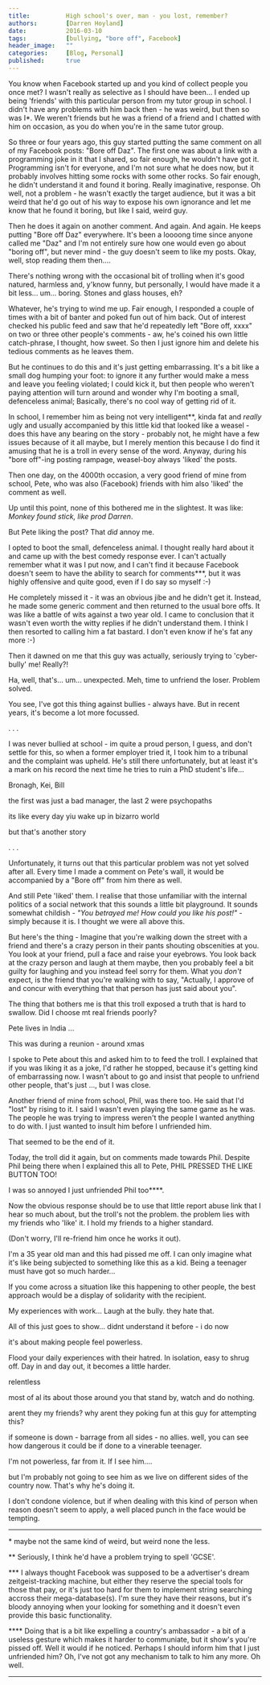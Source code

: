 ```yaml
---
title:          High school's over, man - you lost, remember?
authors:        [Darren Hoyland]
date:           2016-03-10
tags:           [bullying, "bore off", Facebook]
header_image:   ""
categories:     [Blog, Personal]
published:      true
---
```


You know when Facebook started up and you kind of collect people you once met? I wasn't really as selective as I should have been... I ended up being 'friends' with this particular person from my tutor group in school. I didn't have any problems with him back then - he was weird, but then so was I\*. We weren't friends but he was a friend of a friend and I chatted with him on occasion, as you do when you're in the same tutor group.

So three or four years ago, this guy started putting the same comment on all of my Facebook posts: "Bore off Daz". The first one was about a link with a programming joke in it that I shared, so fair enough, he wouldn't have got it. Programming isn't for everyone, and I'm not sure what he does now, but it probably involves hitting some rocks with some other rocks. So fair enough, he didn't understand it and found it boring. Really imaginative, response. Oh well, not a problem - he wasn't exactly the target audience, but it was a bit weird that he'd go out of his way to expose his own ignorance and let me know that he found it boring, but like I said, weird guy.

Then he does it again on another comment. And again. And again. He keeps putting "Bore off Daz" everywhere. It's been a loooong time since anyone called me "Daz" and I'm not entirely sure how one would even go about "boring off", but never mind - the guy doesn't seem to like my posts. Okay, well, stop reading them then....

There's nothing wrong with the occasional bit of trolling when it's good natured, harmless and, y'know funny, but personally, I would have made it a bit less... um... boring. Stones and glass houses, eh?

Whatever, he's trying to wind me up. Fair enough, I responded a couple of times with a bit of banter and poked fun out of him back. Out of interest checked his public feed and saw that he'd repeatedly left "Bore off, xxxx" on two or three other people's comments - aw, he's coined his own little catch-phrase, I thought, how sweet. So then I just ignore him and delete his tedious comments as he leaves them.

But he continues to do this and it's just getting embarrassing. It's a bit like a small dog humping your foot: to ignore it any further would make a mess and leave you feeling violated; I could kick it, but then people who weren't paying attention will turn around and wonder why I'm booting a small, defenceless animal; Basically, there's no cool way of getting rid of it. 

In school, I remember him as being not very intelligent\**, kinda fat and *really* ugly and usually accompanied by this little kid that looked like a weasel - does this have any bearing on the story - probably not, he might have a few issues because of it all maybe, but I merely mention this because I do find it amusing that he is a troll in every sense of the word. Anyway, during his "bore off"-ing posting rampage, weasel-boy always 'liked' the posts. 

Then one day, on the 4000th occasion, a very good friend of mine from school, Pete, who was also (Facebook) friends with him also 'liked' the comment as well.

Up until this point, none of this bothered me in the slightest. It was like: *Monkey found stick, like prod Darren*. 

But Pete liking the post? That *did* annoy me. 

I opted to boot the small, defenceless animal. I thought really hard about it and came up with the best comedy response ever. I can't actually remember what it was I put now, and I can't find it because Facebook doesn't seem to have the ability to search for comments\***, but it was highly offensive and quite good, even if I do say so myself :-) 

He completely missed it - it was an obvious jibe and he didn't get it. Instead, he made some generic comment and then returned to the usual bore offs. It was like a battle of wits against a two year old. I came to conclusion that it wasn't even worth the witty replies if he didn't understand them. I think I then resorted to calling him a fat bastard. I don't even know if he's fat any more :-) 

Then it dawned on me that this guy was actually, seriously trying to 'cyber-bully' me! Really?! 

Ha, well, that's... um... unexpected. Meh, time to unfriend the loser. Problem solved.

You see, I've got this thing against bullies - always have. But in recent years, it's become a lot more focussed.

.
.
.

I was never bullied at school - im quite a proud person, I guess, and don't settle for this, so when a former employer tried it, I took him to a tribunal and the complaint was upheld. He's still there unfortunately, but at least it's a mark on his record the next time he tries to ruin a PhD student's life... 

Bronagh, Kei, Bill

the first was just a bad manager, the last 2 were psychopaths

its like every day yiu wake up in bizarro world


but that's another story

.
.
.


Unfortunately, it turns out that this particular problem was not yet solved after all. Every time I made a comment on Pete's wall, it would be accompanied by a "Bore off" from him there as well.

And still Pete 'liked' them. I realise that those unfamiliar with the internal politics of a social network that this sounds a little bit playground. It sounds somewhat childish - *"You betrayed me! How could you like his post!"* - simply because it is. I thought we were all above this.

But here's the thing - Imagine that you're walking down the street with a friend and there's a crazy person in their pants shouting obscenities at you. You look at your friend, pull a face and raise your eyebrows. You look back at the crazy person and laugh at them maybe, then you probably feel a bit guilty for laughing and you instead feel sorry for them. What you *don't* expect, is the friend that you're walking with to say, "Actually, I approve of and concur with everything that that person has just said about you".

The thing that bothers me is that this troll exposed a truth that is hard to swallow. Did I choose mt real friends poorly?

Pete lives in India ...

This was during a reunion - around xmas

I spoke to Pete about this and asked him to to feed the troll. I explained that if you was liking it as a joke, I'd rather he stopped, because it's getting kind of embarrassing now. I wasn't about to go and insist that people to unfriend other people, that's just ..., but I was close.

Another friend of mine from school, Phil, was there too. He said that I'd "lost" by rising to it. I said I wasn't even playing the same game as he was. The people he was trying to impress weren't the people I wanted anything to do with. I just wanted to insult him before I unfriended him.

That seemed to be the end of it.

Today, the troll did it again, but on comments made towards Phil. Despite Phil being there when I explained this all to Pete, PHIL PRESSED THE LIKE BUTTON TOO!

I was so annoyed I just unfriended Phil too\****. 

Now the obvious response should be to use that little report abuse link that I hear so much about, but the troll's not the problem. the problem lies with my friends who 'like' it. I hold my friends to a higher standard.

(Don't worry, I'll re-friend him once he works it out).

I'm a 35 year old man and this had pissed me off. I can only imagine what it's like being subjected to something like this as a kid. Being a teenager must have got so much harder...

If you come across a situation like this happening to other people, the best approach would be a display of solidarity with the recipient.





My experiences with work... Laugh at the bully. they hate that.










All of this just goes to show... 
didnt understand it before - i do now

it's about making people feel powerless. 



Flood your daily experiences with their hatred. In isolation, easy to shrug off. Day in and day out, it becomes a little harder. 



relentless

most of al its about those around you that stand by, watch and do nothing.

arent they my friends? why arent they poking fun at this guy for attempting this? 

if someone is down - barrage from all sides - no allies. well, you can see how dangerous it could be if done to a vinerable teenager.

I'm not powerless, far from it. If I see him....


but I'm probably not going to see him as we live on different sides of the country now. That's why he's doing it. 



I don't condone violence, but if when dealing with this kind of person when reason doesn't seem to apply, a well placed punch in the face would be tempting.


---

\* maybe not the same kind of weird, but weird none the less.

\** Seriously, I think he'd have a problem trying to spell 'GCSE'.

\*** I always thought Facebook was supposed to be a advertiser's dream zeitgeist-tracking machine, but either they reserve the special tools for those that pay, or it's just too hard for them to implement string searching accross their mega-database(s). I'm sure they have their reasons, but it's bloody annoying when your looking for something and it doesn't even provide this basic functionality.

\**** Doing that is a bit like expelling a country's ambassador - a bit of a useless gesture which makes it harder to communiate, but it show's you're pissed off. Well it would if he noticed. Perhaps I should inform him that I just unfriended him? Oh, I've not got any mechanism to talk to him any more. Oh well.

---

